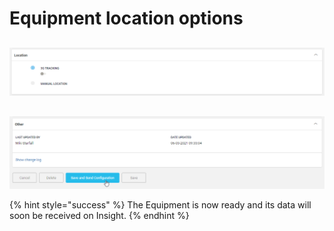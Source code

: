 # Equipment location options

## 

![](../../../.gitbook/assets/image%20%2819%29.png)

## 

![](../../../.gitbook/assets/image%20%2822%29.png)



{% hint style="success" %}
The Equipment is now ready and its data will soon be received on Insight.
{% endhint %}

